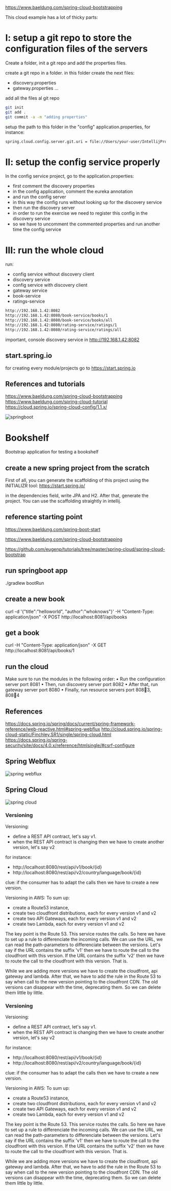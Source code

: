https://www.baeldung.com/spring-cloud-bootstrapping

This cloud example has a lot of thicky parts:

# I: setup a git repo to store the configuration files of the servers
Create a folder, init a git repo and add the properties files.

create a git repo in a folder.
in this folder create the next files: 
- discovery.properties
- gateway.properties
...

add all the files al git repo
```bash
git init
git add . 
git commit -a -m "adding properties"
```

setup the path to this folder in the "config" application.properties, for instance:
```bash
spring.cloud.config.server.git.uri = file://Users/your-user/IntellijProjects/xxx-folder-xxx
``` 

# II: setup the config service properly

In the config service project, go to the application.properties:
- first comment the discovery properties
- in the config application, comment the eureka annotation
- and run the config server
- in this way the config runs without looking up for the discovery service
- then run the discovery server
- in order to run the exercise we need to register this config in the discovery service
- so we have to uncomment the commented properties and run another time the config service


# III: run the whole cloud

run: 
- config service without discovery client
- discovery service
- config service with discovery client
- gateway service
- book-service
- ratings-service

```html
http://192.168.1.42:8082
http://192.168.1.42:8080/book-service/books/1
http://192.168.1.42:8080/book-service/books/all
http://192.168.1.42:8080/rating-service/ratings/1
http://192.168.1.42:8080/rating-service/ratings/all
```
important, console discovery service in http://192.168.1.42:8082 

## start.spring.io
for creating every module/projects go to https://start.spring.io

## References and tutorials

https://www.baeldung.com/spring-cloud-bootstrapping
https://www.baeldung.com/spring-cloud-tutorial
https://cloud.spring.io/spring-cloud-config/1.1.x/


![springboot](https://sdtimes.com/wp-content/uploads/2018/03/spring-boot-490x257.png)

# Bookshelf
Bootstrap application for testing a bookshelf

## create a new spring project from the scratch
First of all, you can generate the scaffolding of this project using the INITIALIZR tool: 
https://start.spring.io/

in the dependencies field, write JPA and H2. After that, generate the project.
You can use the scaffolding straightly in intellij.

## reference starting point
https://www.baeldung.com/spring-boot-start

https://www.baeldung.com/spring-cloud-bootstrapping

https://github.com/eugenp/tutorials/tree/master/spring-cloud/spring-cloud-bootstrap

## run springboot app
./gradlew bootRun

## create a new book
curl -d '{"title":"helloworld", "author":"whoknows"}' -H "Content-Type: application/json" -X POST http://localhost:8081/api/books

## get a book
curl -H "Content-Type: application/json" -X GET http://localhost:8081/api/books/1

## run the cloud 
Make sure to run the modules in the following order:
• Run the configuration server port 8081
• Then, run discovery server port 8082
• After that, run gateway server port 8080
• Finally, run resource servers port 808􏰙3, 808􏰚4


## References
https://docs.spring.io/spring/docs/current/spring-framework-reference/web-reactive.html#spring-webflux
http://cloud.spring.io/spring-cloud-static/Finchley.SR1/single/spring-cloud.html
https://docs.spring.io/spring-security/site/docs/4.0.x/reference/htmlsingle/#csrf-configure

## Spring Webflux
![spring webflux](https://spring.io/img/homepage/diagram-boot-reactor.svg)

## Spring Cloud

![spring cloud](https://spring.io/img/homepage/diagram-distributed-systems.svg)


### Versioning 

Versioning:
- define a REST API contract, let's say v1.
- when the REST API contract is changing then we have to create another version, let's say v2

for instance:
* http://localhost:8080/rest/api/v1/book/{id}
* http://localhost:8080/rest/api/v2/country/language/book/{id}

clue: if the consumer has to adapt the calls then we have to create a new version.


Versioning in AWS:
To sum up: 
* create a Route53 instance, 
* create two cloudfront distributions, each for every version v1 and v2
* create two API Gateways, each for every version v1 and v2
* create two Lambda, each for every version v1 and v2 

The key point is the Route 53. This service routes the calls. So here we have to set up a rule to differenciate the incoming calls.
We can use the URL, we can read the path-parameters to differenciate between the versions.
Let's say if the URL contains the suffix 'v1' then we have to route the call to the cloudfront with this version. 
If the URL contains the suffix 'v2' then we have to route the call to the cloudfront with this version.
That is.

While we are adding more versions we have to create the cloudfront, api gateway and lambda. 
After that, we have to add the rule in the Route 53 to say when call to the new version pointing to the cloudfront CDN.
The old versions can disappear with the time, deprecating them. So we can delete them little by little.











### Versioning 

Versioning:
- define a REST API contract, let's say v1.
- when the REST API contract is changing then we have to create another version, let's say v2

for instance:
* http://localhost:8080/rest/api/v1/book/{id}
* http://localhost:8080/rest/api/v2/country/language/book/{id}

clue: if the consumer has to adapt the calls then we have to create a new version.


Versioning in AWS:
To sum up: 
* create a Route53 instance, 
* create two cloudfront distributions, each for every version v1 and v2
* create two API Gateways, each for every version v1 and v2
* create two Lambda, each for every version v1 and v2 

The key point is the Route 53. This service routes the calls. So here we have to set up a rule to differenciate the incoming calls.
We can use the URL, we can read the path-parameters to differenciate between the versions.
Let's say if the URL contains the suffix 'v1' then we have to route the call to the cloudfront with this version. 
If the URL contains the suffix 'v2' then we have to route the call to the cloudfront with this version.
That is.

While we are adding more versions we have to create the cloudfront, api gateway and lambda. 
After that, we have to add the rule in the Route 53 to say when call to the new version pointing to the cloudfront CDN.
The old versions can disappear with the time, deprecating them. So we can delete them little by little.


